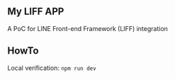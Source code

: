 ## My LIFF APP 
A PoC for LINE Front-end Framework (LIFF) integration

## HowTo
Local verification: `npm run dev`